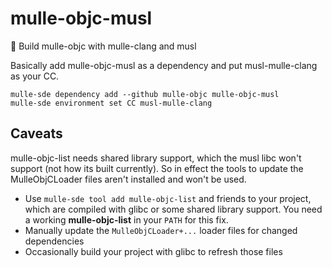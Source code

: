 # mulle-objc-musl

🐚 Build mulle-objc with mulle-clang and musl

Basically add mulle-objc-musl as a dependency and put musl-mulle-clang as your CC.

```
mulle-sde dependency add --github mulle-objc mulle-objc-musl
mulle-sde environment set CC musl-mulle-clang
```


## Caveats

mulle-objc-list needs shared library support, which the musl libc won't
support (not how its built currently). So in effect the tools to update the
MulleObjCLoader files aren't installed and won't be used.

* Use `mulle-sde tool add mulle-objc-list` and friends to your project, which are
compiled with glibc or some shared library support. You need a working **mulle-objc-list** in your `PATH` for this fix.
* Manually update the `MulleObjCLoader+...` loader files for changed dependencies
* Occasionally build your project with glibc to refresh those files

